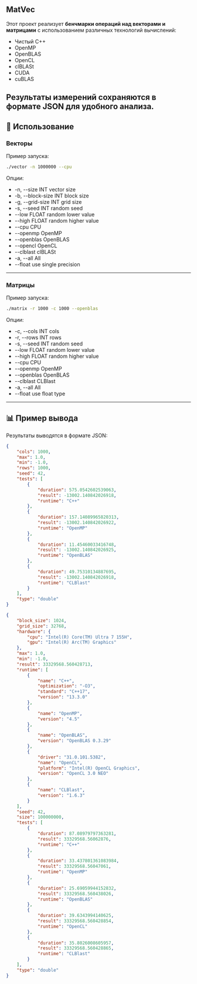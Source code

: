 
## MatVec

Этот проект реализует **бенчмарки операций над векторами и матрицами** с использованием различных технологий вычислений:

* Чистый C++
* OpenMP
* OpenBLAS
* OpenCL
* clBLASt
* CUDA
* cuBLAS

Результаты измерений сохраняются в формате **JSON** для удобного анализа.
---

## 🚀 Использование

### Векторы

Пример запуска:

```bash
./vector -n 1000000 --cpu
```

Опции:
*  -n,     --size INT          vector size 
*  -b,     --block-size INT    block size 
*  -g,     --grid-size INT     grid size 
*  -s,     --seed INT          random seed 
*  --low FLOAT         random lower value 
*  --high FLOAT        random higher value 
*  --cpu               CPU 
*  --openmp            OpenMP
*  --openblas          OpenBLAS
*  --opencl            OpenCL
*  --clblast           clBLASt
*  -a,     --all               All
*  --float             use single precision
---

### Матрицы

Пример запуска:

```bash
./matrix -r 1000 -c 1000 --openblas
```

Опции:
*  -c,     --cols INT          cols 
*  -r,     --rows INT          rows 
*  -s,     --seed INT          random seed 
*  --low FLOAT         random lower value 
*  --high FLOAT        random higher value 
*  --cpu               CPU 
*  --openmp            OpenMP 
*  --openblas          OpenBLAS 
*  --clblast           CLBlast 
*  -a,     --all               All 
*  --float             use float type 
---

## 📊 Пример вывода

Результаты выводятся в формате JSON:
```json
{
    "cols": 1000,
    "max": 1.0,
    "min": -1.0,
    "rows": 1000,
    "seed": 42,
    "tests": [
        {
            "duration": 575.0542602539063,
            "result": -13002.140842026918,
            "runtime": "C++"
        },
        {
            "duration": 157.14089965820313,
            "result": -13002.140842026922,
            "runtime": "OpenMP"
        },
        {
            "duration": 11.45460033416748,
            "result": -13002.140842026925,
            "runtime": "OpenBLAS"
        },
        {
            "duration": 49.75310134887695,
            "result": -13002.140842026918,
            "runtime": "CLBlast"
        }
    ],
    "type": "double"
}
```

```json
{
    "block_size": 1024,
    "grid_size": 32768,
    "hardware": {
        "cpu": "Intel(R) Core(TM) Ultra 7 155H",
        "gpu": "Intel(R) Arc(TM) Graphics"
    },
    "max": 1.0,
    "min": -1.0,
    "result": 33329568.560428713,
    "runtime": [
        {
            "name": "C++",
            "optimization": "-O3",
            "standard": "C++17",
            "version": "13.3.0"
        },
        {
            "name": "OpenMP",
            "version": "4.5"
        },
        {
            "name": "OpenBLAS",
            "version": "OpenBLAS 0.3.29"
        },
        {
            "driver": "31.0.101.5382",
            "name": "OpenCL",
            "platform": "Intel(R) OpenCL Graphics",
            "version": "OpenCL 3.0 NEO"
        },
        {
            "name": "CLBlast",
            "version": "1.6.3"
        }
    ],
    "seed": 42,
    "size": 100000000,
    "tests": [
        {
            "duration": 87.08979797363281,
            "result": 33329568.56062876,
            "runtime": "C++"
        },
        {
            "duration": 33.437801361083984,
            "result": 33329568.56047061,
            "runtime": "OpenMP"
        },
        {
            "duration": 25.69059944152832,
            "result": 33329568.560438026,
            "runtime": "OpenBLAS"
        },
        {
            "duration": 39.6343994140625,
            "result": 33329568.560428854,
            "runtime": "OpenCL"
        },
        {
            "duration": 35.8026008605957,
            "result": 33329568.560428865,
            "runtime": "CLBlast"
        }
    ],
    "type": "double"
}
```
